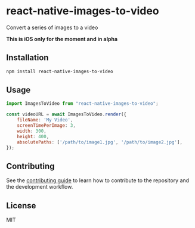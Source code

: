 # react-native-images-to-video

Convert a series of images to a video

**This is iOS only for the moment and in alpha**

## Installation

```sh
npm install react-native-images-to-video
```

## Usage

```js
import ImagesToVideo from "react-native-images-to-video";

const videoURL = await ImagesToVideo.render({
    fileName: 'My Video',
    screenTimePerImage: 3,
    width: 300,
    height: 400,
    absolutePaths: ['/path/to/image1.jpg', '/path/to/image2.jpg'],
});
```

## Contributing

See the [contributing guide](CONTRIBUTING.md) to learn how to contribute to the repository and the development workflow.

## License

MIT

